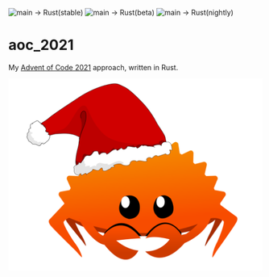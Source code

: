 ![main → Rust(stable)](https://github.com/SlothSky/aoc_2021/actions/workflows/rust.yml/badge.svg)
![main → Rust(beta)](https://github.com/SlothSky/aoc_2021/actions/workflows/rust_beta.yml/badge.svg)
![main → Rust(nightly)](https://github.com/SlothSky/aoc_2021/actions/workflows/rust_nightly.yml/badge.svg)

# aoc_2021
My [Advent of Code 2021](https://adventofcode.com/2021) approach, written in Rust.

![christmas ferris](https://github.com/SlothSky/aoc_2021/blob/main/assets/ferris.png?raw=true)

